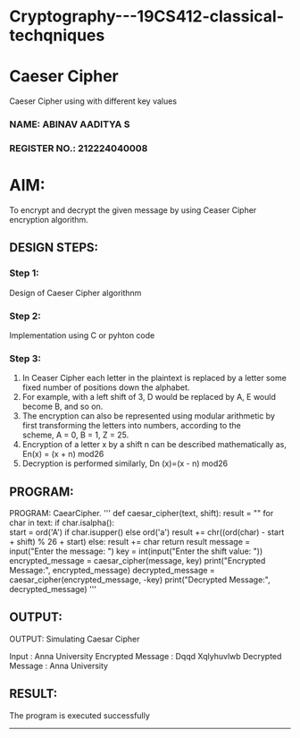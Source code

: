 # Cryptography---19CS412-classical-techqniques
# Caeser Cipher
Caeser Cipher using with different key values

### NAME: ABINAV AADITYA S
### REGISTER NO.: 212224040008

# AIM:

To encrypt and decrypt the given message by using Ceaser Cipher encryption algorithm.


## DESIGN STEPS:

### Step 1:

Design of Caeser Cipher algorithnm 

### Step 2:

Implementation using C or pyhton code

### Step 3:

1.	In Ceaser Cipher each letter in the plaintext is replaced by a letter some fixed number of positions down the alphabet.
2.	For example, with a left shift of 3, D would be replaced by A, E would become B, and so on.
3.	The encryption can also be represented using modular arithmetic by first transforming the letters into numbers, according to the   
    scheme, A = 0, B = 1, Z = 25.
4.	Encryption of a letter x by a shift n can be described mathematically as,
                       En(x) = (x + n) mod26
5.	Decryption is performed similarly,
                       Dn (x)=(x - n) mod26


## PROGRAM:
PROGRAM:
CaearCipher.
'''
def caesar_cipher(text, shift):
    result = ""
    for char in text:
        if char.isalpha():  
            start = ord('A') if char.isupper() else ord('a')
            result += chr((ord(char) - start + shift) % 26 + start)
        else:
            result += char 
    return result
message = input("Enter the message: ")
key = int(input("Enter the shift value: "))
encrypted_message = caesar_cipher(message, key)
print("Encrypted Message:", encrypted_message)
decrypted_message = caesar_cipher(encrypted_message, -key)
print("Decrypted Message:", decrypted_message)
'''

## OUTPUT:
OUTPUT:
Simulating Caesar Cipher


Input : Anna University
Encrypted Message : Dqqd Xqlyhuvlwb Decrypted Message : Anna University

## RESULT:
The program is executed successfully

---------------------------------
